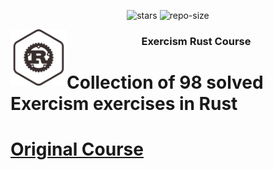 <div align=center>

![stars] ![repo-size]

<img align="left" width="90" height="90" src="https://raw.githubusercontent.com/exercism/website-icons/main/tracks/rust.svg">

### Exercism Rust Course

</div>

# <a name="no-link">Collection of 98 solved Exercism exercises in Rust</a>

# <a href="https://exercism.org/tracks/rust">Original Course</a>

[repo-size]: https://img.shields.io/github/repo-size/dragan717080/ExercismRust
[stars]: https://img.shields.io/github/stars/dragan717080/ExercismRust

</div>
